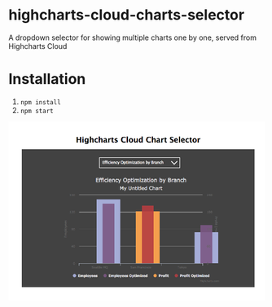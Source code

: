 # highcharts-cloud-charts-selector
A dropdown selector for showing multiple charts one by one, served from Highcharts Cloud 

# Installation
1. `npm install`
2. `npm start`

![Screenshot of selector](Screen-Shot-Selector.png)
